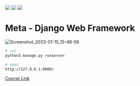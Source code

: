 ![](https://img.shields.io/badge/Python-FFD43B?style=for-the-badge&logo=python&logoColor=blue) ![](https://img.shields.io/badge/Django-092E20?style=for-the-badge&logo=django&logoColor=green) ![](https://img.shields.io/badge/SQLite-07405E?style=for-the-badge&logo=sqlite&logoColor=white)

# Meta - Django Web Framework 

![Screenshot_2023-01-15_15-48-56](https://user-images.githubusercontent.com/54184905/212542140-1e131690-3681-4542-a50d-7f3a8d39ae58.png)

```bash
# run
python3 manage.py runserver
```

```bash
# open
http://127.0.0.1:8000/
```

[Course Link](https://www.coursera.org/learn/django-web-framework)
